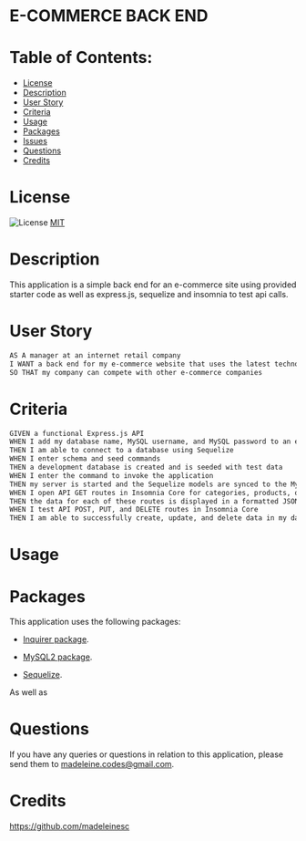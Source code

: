 # E-COMMERCE BACK END


# Table of Contents:
- [License](#license)
- [Description](#description)
- [User Story](#userstory)
- [Criteria](#criteria)
- [Usage](#usage)
- [Packages](#packages)
- [Issues](#issues)
- [Questions](#questions)
- [Credits](#credits)

  
# License
![License](https://img.shields.io/badge/License-MIT-9cf)
[MIT](https://opensource.org/licenses/MIT)


# Description
This application is a simple back end for an e-commerce site using provided starter code as well as express.js, sequelize and insomnia to test api calls.


# User Story
```md
AS A manager at an internet retail company
I WANT a back end for my e-commerce website that uses the latest technologies
SO THAT my company can compete with other e-commerce companies
```


# Criteria
```md
GIVEN a functional Express.js API
WHEN I add my database name, MySQL username, and MySQL password to an environment variable file
THEN I am able to connect to a database using Sequelize
WHEN I enter schema and seed commands
THEN a development database is created and is seeded with test data
WHEN I enter the command to invoke the application
THEN my server is started and the Sequelize models are synced to the MySQL database
WHEN I open API GET routes in Insomnia Core for categories, products, or tags
THEN the data for each of these routes is displayed in a formatted JSON
WHEN I test API POST, PUT, and DELETE routes in Insomnia Core
THEN I am able to successfully create, update, and delete data in my database
```


# Usage



# Packages
This application uses the following packages:
 * [Inquirer package](https://www.npmjs.com/package/inquirer).

 * [MySQL2 package](https://www.npmjs.com/package/mysql2).

 * [Sequelize](https://www.npmjs.com/package/sequelize).

As well as 


# Questions
If you have any queries or questions in relation to this application, please send them to madeleine.codes@gmail.com.


# Credits
https://github.com/madeleinesc